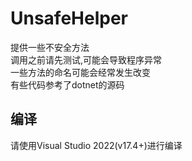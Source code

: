 # UnsafeHelper

提供一些不安全方法  
调用之前请先测试,可能会导致程序异常  
一些方法的命名可能会经常发生改变  
有些代码参考了dotnet的源码

## 编译
请使用Visual Studio 2022(v17.4+)进行编译